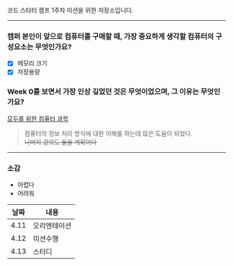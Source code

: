코드 스타터 캠프 1주차 미션을 위한 저장소입니다.

<!--Line-->
---
### 캠퍼 본인이 앞으로 컴퓨터를 구매할 때, 가장 중요하게 생각할 컴퓨터의 구성요소는 무엇인가요?
- [x] 메모리 크기
- [x] 저장용량
### Week 0를 보면서 가장 인상 깊었던 것은 무엇이었으며, 그 이유는 무엇인가요?
[모두를 위한 컴퓨터 과학](https://www.boostcourse.org/cs112/lecture/118997/?isDesc=false)
>컴퓨터의 정보 처리 방식에 대한 이해를 하는데 많은 도움이 되었다.
<br>~~나머지 강의도 들을 계획이다~~
<!--Line-->
---
### 소감
* 어렵다
* 어려워

날짜|내용
-----|-----
4.11|오리엔테이션
4.12|미션수행
4.13|스터디
